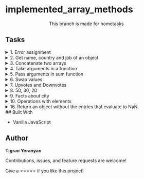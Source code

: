 # implemented_array_methods

<p align="center">This branch is made for hometasks</p>

## Tasks

<details>
    <summary> 1. Error assignment</summary>
    <br>
    
➡️ Task: Fix code run error

➡️ [Solution](./errorAssignment.js)

</details>
<details>
    <summary> 2. Get name, country and job of an object</summary>
    <br>
    
➡️ Task: Get name, country and jod using destructuring

➡️ [Solution](./2_getProperties.js)

</details>
<details>
    <summary> 3. Concatenate two arrays</summary>
    <br>
    
➡️ Task: Concatenate the two arrays

➡️ [Solution](./3_concatenate.js)

</details>
<details>
    <summary> 4. Take arguments in a function</summary>
    <br>
    
➡️ Task: How to take arguments in sum function?

➡️ [Solution](./4_arguments.js)

</details>
<details>
    <summary> 5. Pass arguments in sum function</summary>
    <br>
    
➡️ Task: How to pass arguments in sum function?

➡️ [Solution](./passArguments.js)

</details>
<details>
    <summary> 6. Swap values </summary>
    <br>
    
➡️ Task: Swapping Values using the Destructuring Assignment

➡️ [Solution](./swapValues.js)

</details>
<details>
    <summary> 7. Upvotes and Downvotes </summary>
    <br>
    
➡️ Task: Given an object containing counts of both upvotes and downvotes, return what vote count should be
displayed. This is calculated by subtracting the number of downvotes from upvotes.

➡️ [Solution](./upvotesDownvotes.js)

</details>
<details>
    <summary> 8. 50, 30, 20 </summary>
    <br>
    
➡️ Task: The 50-30-20 strategy is a simple way to budget, which involves spending 50% of after-tax income on
needs, 30% after tax income on wants, and 20% after-tax income on savings or paying off debt.
Given the after-tax income as ati, what you are supposed to do is to make a function that will return an
object that shows how much a person needs to spend on needs, wants, and savings.

➡️ [Solution](./incomes.js)

</details>
<details>
    <summary> 9. Facts about city </summary>
    <br>
    
➡️ Task: Create a function that takes an object as an argument and returns a string with facts about the city. The city
facts will need to be extracted from the object's three properties:

➡️ [Solution](./cityFacts.js)

</details>
<details>
    <summary> 10. Operations with elements </summary>
    <br>
    
➡️ Task: Create a function that takes infinite count of elements, operator and prints their sum. If there's no
operator, then default should be +

➡️ [Solution](./operationsWithElements.js)

</details>
<details>
    <summary> 16. Return an object without the entries that evaluate to NaN.</summary>
    <br>
    
➡️ Task: You receive an object with nested objects with strings as values. Convert their values to
number and return an object without the entries that evaluate to NaN.
➡️ [Solution](./nanEntries.js)

</details>
## Built With

- Vanilla JavaScript

## Author

**Tigran Yeranyan**

Contributions, issues, and feature requests are welcome!

Give a ⭐️⭐️⭐️⭐️⭐️ if you like this project!
